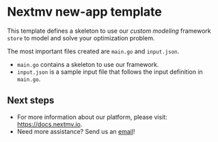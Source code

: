 # Nextmv new-app template

This template defines a skeleton to use our *custom modeling* framework `store`
to model and solve your optimization problem.

The most important files created are `main.go` and `input.json`.

* `main.go` contains a skeleton to use our framework.
* `input.json` is a sample input file that follows the input definition in
`main.go`.

## Next steps

* For more information about our platform, please visit: <https://docs.nextmv.io>.
* Need more assistance? Send us an [email](mailto:support@nextmv.io)!
